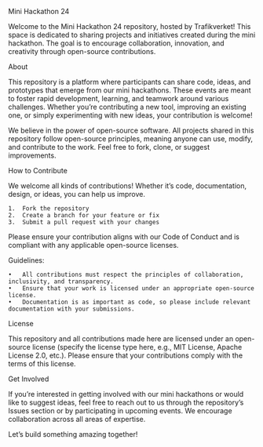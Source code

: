 Mini Hackathon 24

Welcome to the Mini Hackathon 24 repository, hosted by Trafikverket! This space is dedicated to sharing projects and initiatives created during the mini hackathon. The goal is to encourage collaboration, innovation, and creativity through open-source contributions.

About

This repository is a platform where participants can share code, ideas, and prototypes that emerge from our mini hackathons. These events are meant to foster rapid development, learning, and teamwork around various challenges. Whether you’re contributing a new tool, improving an existing one, or simply experimenting with new ideas, your contribution is welcome!

We believe in the power of open-source software. All projects shared in this repository follow open-source principles, meaning anyone can use, modify, and contribute to the work. Feel free to fork, clone, or suggest improvements.

How to Contribute

We welcome all kinds of contributions! Whether it’s code, documentation, design, or ideas, you can help us improve.

	1.	Fork the repository
	2.	Create a branch for your feature or fix
	3.	Submit a pull request with your changes

Please ensure your contribution aligns with our Code of Conduct and is compliant with any applicable open-source licenses.

Guidelines:

	•	All contributions must respect the principles of collaboration, inclusivity, and transparency.
	•	Ensure that your work is licensed under an appropriate open-source license.
	•	Documentation is as important as code, so please include relevant documentation with your submissions.

License

This repository and all contributions made here are licensed under an open-source license (specify the license type here, e.g., MIT License, Apache License 2.0, etc.). Please ensure that your contributions comply with the terms of this license.

Get Involved

If you’re interested in getting involved with our mini hackathons or would like to suggest ideas, feel free to reach out to us through the repository’s Issues section or by participating in upcoming events. We encourage collaboration across all areas of expertise.

Let’s build something amazing together!
